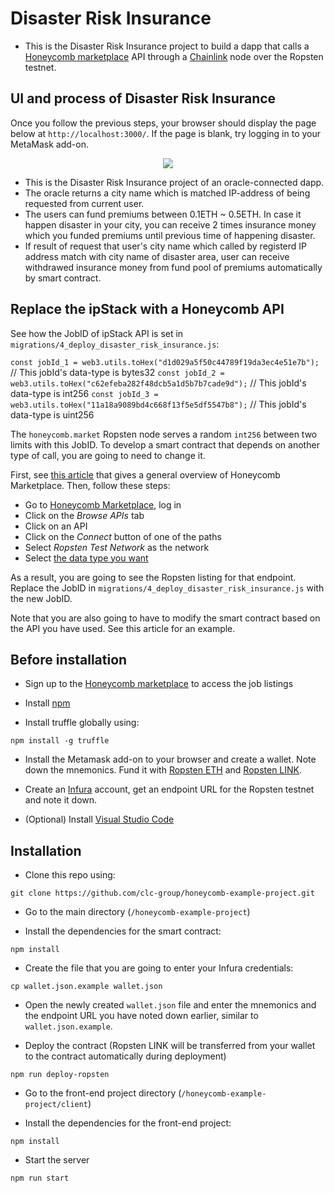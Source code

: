 # Disaster Risk Insurance

- This is the Disaster Risk Insurance project to build a dapp that calls a [Honeycomb marketplace](https://honeycomb.market) API through a [Chainlink](https://chain.link) node over the Ropsten testnet.


## UI and process of Disaster Risk Insurance

Once you follow the previous steps, your browser should display the page below at `http://localhost:3000/`.
If the page is blank, try logging in to your MetaMask add-on.

<p align="center">
  <img src="https://user-images.githubusercontent.com/19357502/69968567-f4e1e780-151a-11ea-9a1c-2f2015e51e05.png"/>
</p>

- This is the Disaster Risk Insurance project of an oracle-connected dapp.
- The oracle returns a city name which is matched IP-address of being requested from current user.
- The users can fund premiums between 0.1ETH ~ 0.5ETH.
  In case it happen disaster in your city, you can receive 2 times insurance money which you funded premiums until previous time of happening disaster.
- If result of request that user's city name which called by registerd IP address match with city name of disaster area, user can receive withdrawed insurance money from fund pool of premiums automatically by smart contract. 



## Replace the ipStack with a Honeycomb API

See how the JobID of ipStack API is set in `migrations/4_deploy_disaster_risk_insurance.js`:

`const jobId_1 = web3.utils.toHex("d1d029a5f50c44789f19da3ec4e51e7b");`    // This jobId's data-type is bytes32
`const jobId_2 = web3.utils.toHex("c62efeba282f48dcb5a1d5b7b7cade9d");`    // This jobId's data-type is int256
`const jobId_3 = web3.utils.toHex("11a18a9089bd4c668f13f5e5df5547b8");`    // This jobId's data-type is uint256

The `honeycomb.market` Ropsten node serves a random `int256` between two limits with this JobID.
To develop a smart contract that depends on another type of call, you are going to need to change it.

First, see [this article](https://medium.com/clc-group/honeycomb-marketplace-101-for-ethereum-developers-c7c63c2d3049) that gives a general overview of Honeycomb Marketplace.
Then, follow these steps:
- Go to [Honeycomb Marketplace](https://honeycomb.market), log in
- Click on the *Browse APIs* tab
- Click on an API
- Click on the *Connect* button of one of the paths
- Select *Ropsten Test Network* as the network
- Select [the data type you want](https://medium.com/clc-group/how-to-choose-the-data-type-on-honeycomb-marketplace-f77552099a1f)

As a result, you are going to see the Ropsten listing for that endpoint.
Replace the JobID in `migrations/4_deploy_disaster_risk_insurance.js` with the new JobID.

Note that you are also going to have to modify the smart contract based on the API you have used.
See this article for an example.



## Before installation

- Sign up to the [Honeycomb marketplace](https://honeycomb.marketplace) to access the job listings

- Install [npm](https://www.npmjs.com/get-npm)

- Install truffle globally using:

`npm install -g truffle`

- Install the Metamask add-on to your browser and create a wallet.
Note down the mnemonics.
Fund it with [Ropsten ETH](https://faucet.metamask.io/) and [Ropsten LINK](https://ropsten.chain.link/).

- Create an [Infura](https://infura.io/) account, get an endpoint URL for the Ropsten testnet and note it down.

- (Optional) Install [Visual Studio Code](https://code.visualstudio.com/)

## Installation

- Clone this repo using:

`git clone https://github.com/clc-group/honeycomb-example-project.git`

- Go to the main directory (`/honeycomb-example-project`)

- Install the dependencies for the smart contract:

`npm install`

- Create the file that you are going to enter your Infura credentials:

`cp wallet.json.example wallet.json`

- Open the newly created `wallet.json` file and enter the mnemonics and the endpoint URL you have noted down earlier, similar to `wallet.json.example`.

- Deploy the contract (Ropsten LINK will be transferred from your wallet to the contract automatically during deployment)

`npm run deploy-ropsten`

- Go to the front-end project directory (`/honeycomb-example-project/client`)

- Install the dependencies for the front-end project:

`npm install`

- Start the server

`npm run start`
